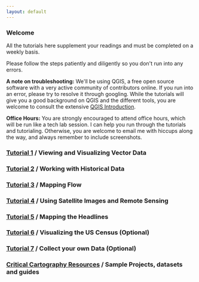 ```yaml
---
layout: default
---
```


### Welcome 

All the tutorials here supplement your readings and must be completed on a weekly basis. 

Please follow the steps patiently and diligently so you don't run into any errors.

**A note on troubleshooting:** We'll be using QGIS, a free open source software with a very active community of contributors online. If you run into an error, please try to resolve it through googling. While the tutorials will give you a good background on QGIS and the different tools, you are welcome to consult the extensive [QGIS Introduction](https://docs.qgis.org/3.16/en/docs/gentle_gis_introduction/index.html). 

**Office Hours:** You are strongly encouraged to attend office hours, which will be run like a tech lab session. I can help you run through the tutorials and tutorialing. Otherwise, you are welcome to email me with hiccups along the way, and always remember to include screenshots.

### [Tutorial 1](https://nf2337.github.io/Mapping-Global-Foodscapes/tutorial1) / Viewing and Visualizing Vector Data 

### [Tutorial 2](https://nf2337.github.io/Mapping-Global-Foodscapes/tutorial2) / Working with Historical Data

### [Tutorial 3](https://nf2337.github.io/Mapping-Global-Foodscapes/tutorial3) / Mapping Flow

### [Tutorial 4](https://nf2337.github.io/Mapping-Global-Foodscapes/tutorial4) / Using Satellite Images and Remote Sensing 

### [Tutorial 5](https://nf2337.github.io/Mapping-Global-Foodscapes/tutorial5) / Mapping the Headlines 

### [Tutorial 6](https://nf2337.github.io/Mapping-Global-Foodscapes/tutorial6) / Visualizing the US Census (Optional)

### [Tutorial 7](https://nf2337.github.io/Mapping-Global-Foodscapes/tutorial7) / Collect your own Data (Optional)

### [Critical Cartography Resources](https://nf2337.github.io/Mapping-Global-Foodscapes/resources) / Sample Projects, datasets and guides

